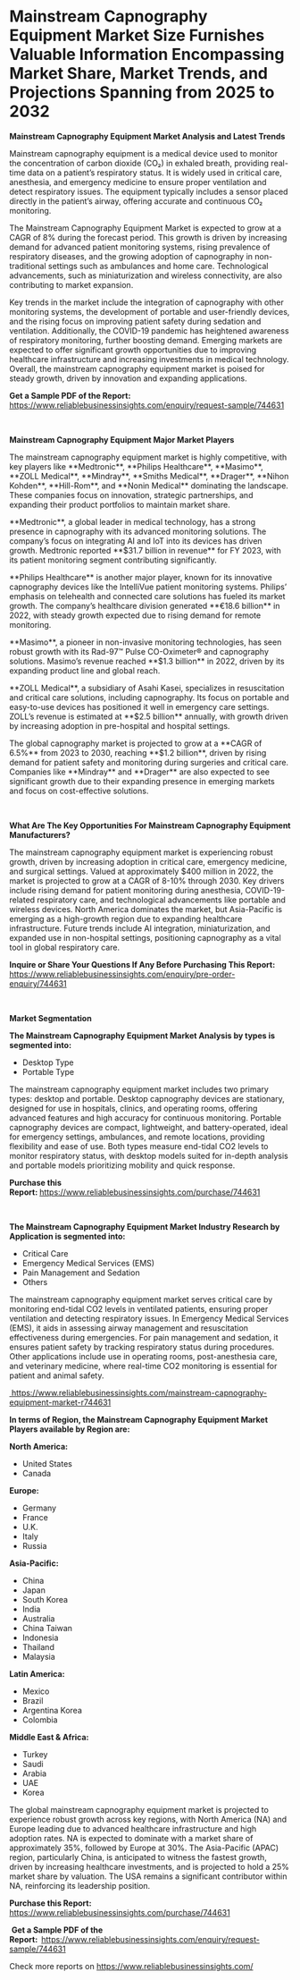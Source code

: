 <p><h1>Mainstream Capnography Equipment Market Size Furnishes Valuable Information Encompassing Market Share, Market Trends, and Projections Spanning from 2025 to 2032</h1></p><p><strong>Mainstream Capnography Equipment Market Analysis and Latest Trends</strong></p>
<p><p>Mainstream capnography equipment is a medical device used to monitor the concentration of carbon dioxide (CO₂) in exhaled breath, providing real-time data on a patient’s respiratory status. It is widely used in critical care, anesthesia, and emergency medicine to ensure proper ventilation and detect respiratory issues. The equipment typically includes a sensor placed directly in the patient’s airway, offering accurate and continuous CO₂ monitoring.</p><p>The Mainstream Capnography Equipment Market is expected to grow at a CAGR of 8% during the forecast period. This growth is driven by increasing demand for advanced patient monitoring systems, rising prevalence of respiratory diseases, and the growing adoption of capnography in non-traditional settings such as ambulances and home care. Technological advancements, such as miniaturization and wireless connectivity, are also contributing to market expansion.</p><p>Key trends in the market include the integration of capnography with other monitoring systems, the development of portable and user-friendly devices, and the rising focus on improving patient safety during sedation and ventilation. Additionally, the COVID-19 pandemic has heightened awareness of respiratory monitoring, further boosting demand. Emerging markets are expected to offer significant growth opportunities due to improving healthcare infrastructure and increasing investments in medical technology. Overall, the mainstream capnography equipment market is poised for steady growth, driven by innovation and expanding applications.</p></p>
<p><strong>Get a Sample PDF of the Report:&nbsp;</strong> <a href="https://www.reliablebusinessinsights.com/enquiry/request-sample/744631?utm_campaign=1877&utm_medium=2&utm_source=Github&utm_content=ia&utm_term=20012025&utm_id=mainstream-capnography-equipment">https://www.reliablebusinessinsights.com/enquiry/request-sample/744631</a></p>
<p>&nbsp;</p>
<p><strong>Mainstream Capnography Equipment Major Market Players</strong></p>
<p><p>The mainstream capnography equipment market is highly competitive, with key players like **Medtronic**, **Philips Healthcare**, **Masimo**, **ZOLL Medical**, **Mindray**, **Smiths Medical**, **Drager**, **Nihon Kohden**, **Hill-Rom**, and **Nonin Medical** dominating the landscape. These companies focus on innovation, strategic partnerships, and expanding their product portfolios to maintain market share.</p><p>**Medtronic**, a global leader in medical technology, has a strong presence in capnography with its advanced monitoring solutions. The company’s focus on integrating AI and IoT into its devices has driven growth. Medtronic reported **$31.7 billion in revenue** for FY 2023, with its patient monitoring segment contributing significantly.</p><p>**Philips Healthcare** is another major player, known for its innovative capnography devices like the IntelliVue patient monitoring systems. Philips’ emphasis on telehealth and connected care solutions has fueled its market growth. The company’s healthcare division generated **€18.6 billion** in 2022, with steady growth expected due to rising demand for remote monitoring.</p><p>**Masimo**, a pioneer in non-invasive monitoring technologies, has seen robust growth with its Rad-97™ Pulse CO-Oximeter® and capnography solutions. Masimo’s revenue reached **$1.3 billion** in 2022, driven by its expanding product line and global reach.</p><p>**ZOLL Medical**, a subsidiary of Asahi Kasei, specializes in resuscitation and critical care solutions, including capnography. Its focus on portable and easy-to-use devices has positioned it well in emergency care settings. ZOLL’s revenue is estimated at **$2.5 billion** annually, with growth driven by increasing adoption in pre-hospital and hospital settings.</p><p>The global capnography market is projected to grow at a **CAGR of 6.5%** from 2023 to 2030, reaching **$1.2 billion**, driven by rising demand for patient safety and monitoring during surgeries and critical care. Companies like **Mindray** and **Drager** are also expected to see significant growth due to their expanding presence in emerging markets and focus on cost-effective solutions.</p></p>
<p>&nbsp;</p>
<p><strong>What Are The Key Opportunities For Mainstream Capnography Equipment Manufacturers?</strong></p>
<p><p>The mainstream capnography equipment market is experiencing robust growth, driven by increasing adoption in critical care, emergency medicine, and surgical settings. Valued at approximately $400 million in 2022, the market is projected to grow at a CAGR of 8-10% through 2030. Key drivers include rising demand for patient monitoring during anesthesia, COVID-19-related respiratory care, and technological advancements like portable and wireless devices. North America dominates the market, but Asia-Pacific is emerging as a high-growth region due to expanding healthcare infrastructure. Future trends include AI integration, miniaturization, and expanded use in non-hospital settings, positioning capnography as a vital tool in global respiratory care.</p></p>
<p><strong>Inquire or Share Your Questions If Any Before Purchasing This Report:</strong> <a href="https://www.reliablebusinessinsights.com/enquiry/pre-order-enquiry/744631?utm_campaign=1877&utm_medium=2&utm_source=Github&utm_content=ia&utm_term=20012025&utm_id=mainstream-capnography-equipment">https://www.reliablebusinessinsights.com/enquiry/pre-order-enquiry/744631</a></p>
<p>&nbsp;</p>
<p><strong>Market Segmentation</strong></p>
<p><strong>The Mainstream Capnography Equipment Market Analysis by types is segmented into:</strong></p>
<p><ul><li>Desktop Type</li><li>Portable Type</li></ul></p>
<p><p>The mainstream capnography equipment market includes two primary types: desktop and portable. Desktop capnography devices are stationary, designed for use in hospitals, clinics, and operating rooms, offering advanced features and high accuracy for continuous monitoring. Portable capnography devices are compact, lightweight, and battery-operated, ideal for emergency settings, ambulances, and remote locations, providing flexibility and ease of use. Both types measure end-tidal CO2 levels to monitor respiratory status, with desktop models suited for in-depth analysis and portable models prioritizing mobility and quick response.</p></p>
<p><strong>Purchase this Report:&nbsp;</strong><a href="https://www.reliablebusinessinsights.com/purchase/744631?utm_campaign=1877&utm_medium=2&utm_source=Github&utm_content=ia&utm_term=20012025&utm_id=mainstream-capnography-equipment">https://www.reliablebusinessinsights.com/purchase/744631</a></p>
<p>&nbsp;</p>
<p><strong>The Mainstream Capnography Equipment Market Industry Research by Application is segmented into:</strong></p>
<p><ul><li>Critical Care</li><li>Emergency Medical Services (EMS)</li><li>Pain Management and Sedation</li><li>Others</li></ul></p>
<p><p>The mainstream capnography equipment market serves critical care by monitoring end-tidal CO2 levels in ventilated patients, ensuring proper ventilation and detecting respiratory issues. In Emergency Medical Services (EMS), it aids in assessing airway management and resuscitation effectiveness during emergencies. For pain management and sedation, it ensures patient safety by tracking respiratory status during procedures. Other applications include use in operating rooms, post-anesthesia care, and veterinary medicine, where real-time CO2 monitoring is essential for patient and animal safety.</p></p>
<p><a href="https://www.reliablebusinessinsights.com/mainstream-capnography-equipment-market-r744631?utm_campaign=1877&utm_medium=2&utm_source=Github&utm_content=ia&utm_term=20012025&utm_id=mainstream-capnography-equipment">&nbsp;https://www.reliablebusinessinsights.com/mainstream-capnography-equipment-market-r744631</a></p>
<p><strong>In terms of Region, the Mainstream Capnography Equipment Market Players available by Region are:</strong></p>
<p>
    <p> <strong> North America: </strong>
        <ul>
            <li>United States</li>
            <li>Canada</li>
        </ul>
        </p> 
    <p> <strong> Europe: </strong>
        <ul>
            <li>Germany</li>
            <li>France</li>
            <li>U.K.</li>
            <li>Italy</li>
            <li>Russia</li>
        </ul>
        </p> 
    <p> <strong> Asia-Pacific: </strong>
        <ul>
            <li>China</li>
            <li>Japan</li>
            <li>South Korea</li>
            <li>India</li>
            <li>Australia</li>
            <li>China Taiwan</li>
            <li>Indonesia</li>
            <li>Thailand</li>
            <li>Malaysia</li>
        </ul>
        </p> 
    <p> <strong> Latin America: </strong>
        <ul>
            <li>Mexico</li>
            <li>Brazil</li>
            <li>Argentina Korea</li>
            <li>Colombia</li>
        </ul>
        </p> 
    <p> <strong> Middle East & Africa: </strong>
        <ul>
            <li>Turkey</li>
            <li>Saudi</li>
            <li>Arabia</li>
            <li>UAE</li>
            <li>Korea</li>
        </ul>
    </p>
    </p>
<p><p>The global mainstream capnography equipment market is projected to experience robust growth across key regions, with North America (NA) and Europe leading due to advanced healthcare infrastructure and high adoption rates. NA is expected to dominate with a market share of approximately 35%, followed by Europe at 30%. The Asia-Pacific (APAC) region, particularly China, is anticipated to witness the fastest growth, driven by increasing healthcare investments, and is projected to hold a 25% market share by valuation. The USA remains a significant contributor within NA, reinforcing its leadership position.</p></p>
<p><strong>Purchase this Report: </strong><a href="https://www.reliablebusinessinsights.com/purchase/744631?utm_campaign=1877&utm_medium=2&utm_source=Github&utm_content=ia&utm_term=20012025&utm_id=mainstream-capnography-equipment">https://www.reliablebusinessinsights.com/purchase/744631</a></p>
<p>&nbsp;<strong>Get a Sample PDF of the Report:&nbsp;&nbsp;</strong><a href="https://www.reliablebusinessinsights.com/enquiry/request-sample/744631?utm_campaign=1877&utm_medium=2&utm_source=Github&utm_content=ia&utm_term=20012025&utm_id=mainstream-capnography-equipment">https://www.reliablebusinessinsights.com/enquiry/request-sample/744631</a></p>
<p><strong></strong></p>
<p>Check more reports on <a href="https://www.reliablebusinessinsights.com/?utm_campaign=1877&utm_medium=2&utm_source=Github&utm_content=ia&utm_term=20012025&utm_id=mainstream-capnography-equipment">https://www.reliablebusinessinsights.com/</a></p>